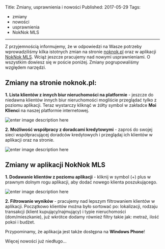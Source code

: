 Title: Zmiany, usprawnienia i nowości
Published: 2017-05-29
Tags:
- zmiany
- nowości
- usprawnienia
- NokNok MLS
---

Z przyjemnością informujemy, że w odpowiedzi na Wasze potrzeby wprowadziliśmy kilka istotnych zmian na stronie [noknok.pl](http://noknok.pl) oraz w aplikacji [NokNok MLS](https://play.google.com/store/apps/details?id=com.noknok.noknok&hl=pl). Wciąż jeszcze pracujemy nad nowymi usprawnieniami. O wszystkim dowiesz się w poście poniżej. Zmiany pogrupowaliśmy względem narzędzi.

**Zmiany na stronie noknok.pl:**
----------------------------

**1. Lista klientów z innych biur nieruchomości na platformie** - jeszcze do niedawna klientów innych biur nieruchomości mogliście przeglądać tylko z poziomu aplikacji. Teraz wystarczy kliknąć w żółty symbol w zakładce **Moi Klienci** na naszej platformie internetowej.

![enter image description here](https://lh3.googleusercontent.com/V77WgxbZGzlGfJRwX9-hR9bJUEiyJUm4zDj7oms6tyDHHJfsGx2dnUvWL9K5ylqbLpCkbIr2=s700 "post2_yellow.png")

**2. Możliwość współpracy z doradcami kredytowymi** - zaproś do swojej sieci współpracującej doradców kredytowych i przeglądaj ich klientów w aplikacji oraz na stronie. 

![enter image description here](https://lh3.googleusercontent.com/BuMwiLRkk3tU8yWc4GPwnyDJh9qMSYKSgOsqRFsShr9lfEJUrBACpKEQx160eGjHrL3LzwvY=s700 "credit.png")

**Zmiany w aplikacji NokNok MLS**
-----------------------------

**1. Dodawanie klientów z poziomu aplikacji** - kliknij w symbol (+) plus w prawnym dolnym rogu aplikacji, aby dodać nowego klienta poszukującego.

![enter image description here](https://lh3.googleusercontent.com/-xa1NklNIs6M/WSvrA0-uChI/AAAAAAAAAXI/IgcYxTyAlPMVjxSFon9sl_GXtjfaW8hXACLcB/s700/dodaj_klienta.png "dodaj_klienta.png")

**2. Filtrowanie wyników** - pracujemy nad lepszym filtrowaniem klientów w aplikacji. Początkowo klientów można było sortować po: lokalizacji, rodzaju transakcji (klient kupujący/najmujący) i typie nieruchomości (dom/mieszkanie), już wkrótce dodamy również filtry takie jak: metraż, ilość pokoi i budżet. 

Przypominamy, że aplikacja jest także dostępna na **Windows Phone**!

Więcej nowości już niedługo...

